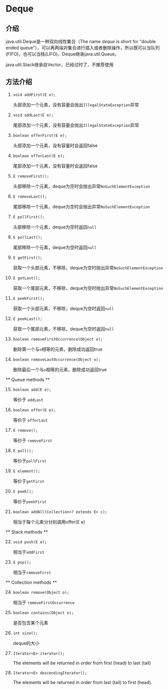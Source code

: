 # Deque

## 介绍

java.util.Deque是一种双向线性集合（The name <i>deque</i> is short for "double ended queue"），可以再两端对集合进行插入或者删除操作，所以既可以当队列(FIFO)，也可以当栈(LIFO)，Deque继承java.util.Queue。

java.util.Stack继承自Vector，已经过时了，不推荐使用

## 方法介绍

1. `void addFirst(E e);`

   头部添加一个元素，没有容量会抛出`IllegalStateException`异常

2. `void addLast(E e);`

   尾部添加一个元素，没有容量会抛出`IllegalStateException`异常

3. `boolean offerFirst(E e);`

   头部添加一个元素，没有容量时会返回false

4. `boolean offerLast(E e);`

   尾部添加一个元素，没有容量时会返回false

5. `E removeFirst();`

   头部移除一个元素，deque为空时会抛出异常`NoSuchElementException`

6. `E removeLast();`

   尾部移除一个元素，deque为空时会抛出异常`NoSuchElementException`

7. `E pollFirst();`

   头部移除一个元素，deque为空时返回`null`

8. `E pollLast();`

   尾部移除一个元素，deque为空时返回`null`

9. `E getFirst();`

   获取一个头部元素，不移除，deque为空时抛出异常`NoSuchElementException`

10. `E getLast();`

    获取一个尾部元素，不移除，deque为空时抛出异常`NoSuchElementException`

11. `E peekFirst();`

    获取一个头部元素，不移除，deque为空时返回`null`

12. `E peekLast();`

    获取一个尾部元素，不移除，deque为空时返回`null`

13. `boolean removeFirstOccurrence(Object o);`

    删除第一个与`o`相等的元素，删除成功返回true

14. `boolean removeLastOccurrence(Object o);`

    删除最后一个与`o`相等的元素，删除成功返回true
    


** Queue methods **


15. `boolean add(E e);`

    等价于 `addLast`

16. `boolean offer(E e);`

    等价于 `offerLast`

17. `E remove();`

    等价于 `removeFirst`

18. `E poll();`

    等价于`pollFirst` 

19. `E element();`

    等价于`getFirst`

20. `E peek();`

    等价于`peekFirst`

21. `boolean addAll(Collection<? extends E> c);`

    相当于每个元素分分别调用offer(E e)

** Stack methods **

22. `void push(E e);`

    相当于`addFirst`

23. `E pop();`

    相当于`removeFirst`

** Collection methods **

24. `boolean remove(Object o);`

    相当于 `removeFirstOccurrence`

25. `boolean contains(Object o);`

    是否包含某个元素

26. `int size();`

    deque的大小

27. `Iterator<E> iterator();`

    The elements will be returned in order from first (head) to last (tail)

28. `Iterator<E> descendingIterator();`

    The elements will be returned in order from last (tail) to first (head).